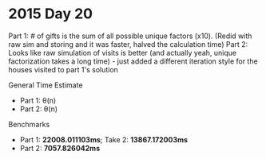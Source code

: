 # 2015 Day 20

Part 1: # of gifts is the sum of all possible unique factors (x10). (Redid with raw sim and storing and it was faster, halved the calculation time)
Part 2: Looks like raw simulation of visits is better (and actually yeah, unique factorization takes a long time) - just added a different iteration style for the houses visited to part 1's solution

General Time Estimate
- Part 1: θ(n) 
- Part 2: θ(n)

Benchmarks
- Part 1: **22008.011103ms**; Take 2: **13867.172003ms**
- Part 2: **7057.826042ms**



